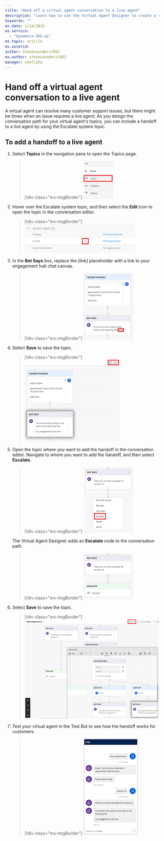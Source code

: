 ```yaml
---
title: "Hand off a virtual agent conversation to a live agent"
description: "Learn how to use the Virtual Agent Designer to create a virtual agent conversation that hands off to a live agent."
keywords: ""
ms.date: 1/14/2019
ms.service:
  - "dynamics-365-ai"
ms.topic: article
ms.assetid: 
author: stevesaunders1952
ms.author: stevesaunders1952
manager: shellyha
---
```


# Hand off a virtual agent conversation to a live agent

A virtual agent can resolve many customer support issues, but there might be times when an issue requires a live agent. As you design the conversation path for your virtual agent's topics, you can include a handoff to a live agent by using the Escalate system topic.

## To add a handoff to a live agent

1. Select **Topics** in the navigation pane to open the Topics page.

   > [!div class="mx-imgBorder"]
   > ![Open Topics page](media/create-topic-1-1.png)

2. Hover over the Escalate system topic, and then select the **Edit** icon to open the topic in the conversation editor.

   > [!div class="mx-imgBorder"]
   > ![Edit Escalate topic](media/how-to-handoff-1.png)

3. In the **Bot Says** box, replace the *[link]* placeholder with a link to your engagement hub chat canvas.

   > [!div class="mx-imgBorder"]
   > ![Replace placeholder](media/how-to-handoff-2.png)

4. Select **Save** to save the topic.

   > [!div class="mx-imgBorder"]
   > ![Save topic](media/how-to-handoff-3.png)

5. Open the topic where you want to add the handoff in the conversation editor. Navigate to where you want to add the handoff, and then select **Escalate**.

   > [!div class="mx-imgBorder"]
   > ![Select Escalate](media/how-to-handoff-4.png)

    The Virtual Agent Designer adds an **Escalate** node to the conversation path.

   > [!div class="mx-imgBorder"]
   > ![Add Escalate node](media/how-to-handoff-5.png)

6. Select **Save** to save the topic.

   > [!div class="mx-imgBorder"]
   > ![Save topic](media/how-to-handoff-6.png)

7. Test your virtual agent in the Test Bot to see how the handoff works for customers.

   > [!div class="mx-imgBorder"]
   > ![Test handoff](media/how-to-handoff-7.png)
